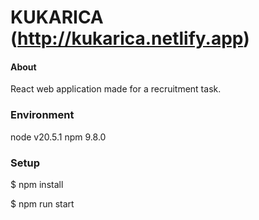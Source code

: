 # KUKARICA (http://kukarica.netlify.app)

#### About
React web application made for a recruitment task.


### Environment
node v20.5.1
npm 9.8.0

### Setup

$ npm install 

$ npm run start
